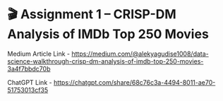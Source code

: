 # 🎬 Assignment 1 – CRISP-DM Analysis of IMDb Top 250 Movies

Medium Article Link - https://medium.com/@alekyagudise1008/data-science-walkthrough-crisp-dm-analysis-of-imdb-top-250-movies-3a4f7bbdc70b

ChatGPT Link - https://chatgpt.com/share/68c76c3a-4494-8011-ae70-51753013cf35

